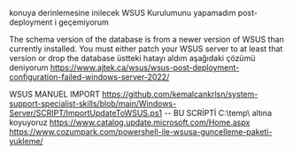 konuya derinlemesine inilecek
WSUS Kurulumunu yapamadım post-deployment i geçemiyorum

The schema version of the database is from a newer version of WSUS than currently installed. You must either patch your WSUS server to at least that version or drop the database
üstteki hatayı aldım aşağıdaki çözümü deniyorum
https://www.ajtek.ca/wsus/wsus-post-deployment-configuration-failed-windows-server-2022/


WSUS MANUEL IMPORT
https://github.com/kemalcankrlsn/system-support-specialist-skills/blob/main/Windows-Server/SCRIPT/ImportUpdateToWSUS.ps1 -- BU SCRİPTİ C:\temp\ altına koyuyoruz
https://www.catalog.update.microsoft.com/Home.aspx
https://www.cozumpark.com/powershell-ile-wsusa-guncelleme-paketi-yukleme/
